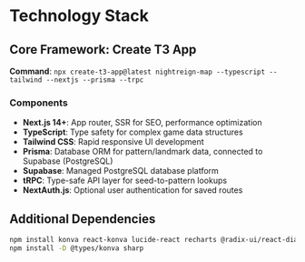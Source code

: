 # Technology Stack

## Core Framework: Create T3 App
**Command**: `npx create-t3-app@latest nightreign-map --typescript --tailwind --nextjs --prisma --trpc`

### Components
- **Next.js 14+**: App router, SSR for SEO, performance optimization
- **TypeScript**: Type safety for complex game data structures
- **Tailwind CSS**: Rapid responsive UI development
- **Prisma**: Database ORM for pattern/landmark data, connected to Supabase (PostgreSQL)
- **Supabase**: Managed PostgreSQL database platform
- **tRPC**: Type-safe API layer for seed-to-pattern lookups
- **NextAuth.js**: Optional user authentication for saved routes

## Additional Dependencies
```bash
npm install konva react-konva lucide-react recharts @radix-ui/react-dialog
npm install -D @types/konva sharp
```